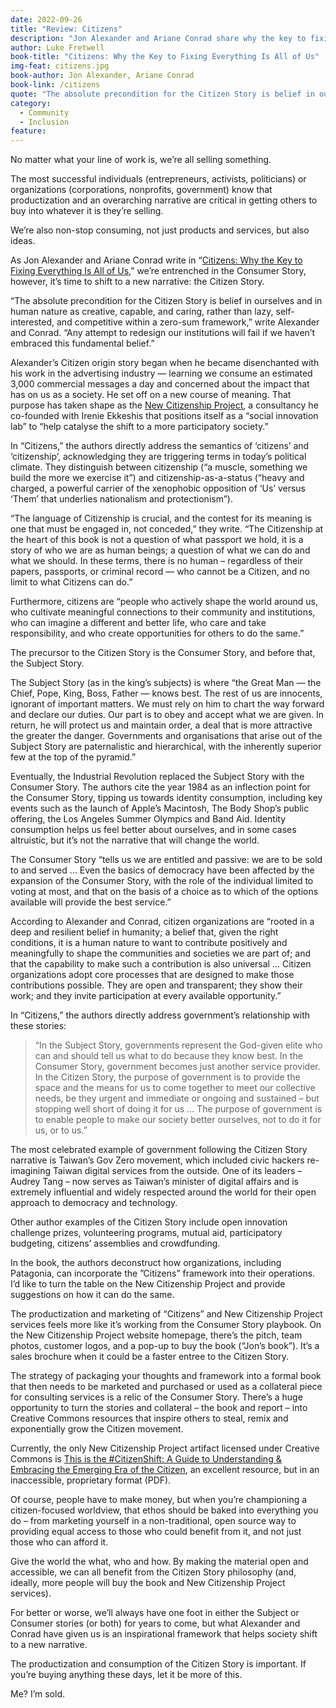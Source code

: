 ```yaml
---
date: 2022-09-26
title: "Review: Citizens"
description: "Jon Alexander and Ariane Conrad share why the key to fixing everything is all of us."
author: Luke Fretwell
book-title: "Citizens: Why the Key to Fixing Everything Is All of Us"
img-feat: citizens.jpg
book-author: Jon Alexander, Ariane Conrad
book-link: /citizens
quote: "The absolute precondition for the Citizen Story is belief in ourselves and in human nature as creative, capable, and caring, rather than lazy, self-interested, and competitive within a zero-sum framework."
category:
  - Community
  - Inclusion
feature: 
---
```


No matter what your line of work is, we’re all selling something.

The most successful individuals (entrepreneurs, activists, politicians) or organizations (corporations, nonprofits, government) know that productization and an overarching narrative are critical in getting others to buy into whatever it is they’re selling.

We’re also non-stop consuming, not just products and services, but also ideas.

As Jon Alexander and Ariane Conrad write in “[Citizens: Why the Key to Fixing Everything Is All of Us](https://govfresh.com/books/citizens),” we’re entrenched in the Consumer Story, however, it’s time to shift to a new narrative: the Citizen Story.

“The absolute precondition for the Citizen Story is belief in ourselves and in human nature as creative, capable, and caring, rather than lazy, self-interested, and competitive within a zero-sum framework,” write Alexander and Conrad. “Any attempt to redesign our institutions will fail if we haven’t embraced this fundamental belief.”

Alexander’s Citizen origin story began when he became disenchanted with his work in the advertising industry — learning we consume an estimated 3,000 commercial messages a day and concerned about the impact that has on us as a society. He set off on a new course of meaning. That purpose has taken shape as the [New Citizenship Project](https://www.newcitizenship.org.uk/), a consultancy he co-founded with Irenie Ekkeshis that positions itself as a “social innovation lab” to “help catalyse the shift to a more participatory society.”

In “Citizens,” the authors directly address the semantics of ‘citizens’ and ‘citizenship’, acknowledging they are triggering terms in today’s political climate. They distinguish between citizenship (“a muscle, something we build the more we exercise it”) and citizenship-as-a-status (“heavy and charged, a powerful carrier of the xenophobic opposition of ‘Us’ versus ‘Them’ that underlies nationalism and protectionism”).

“The language of Citizenship is crucial, and the contest for its meaning is one that must be engaged in, not conceded,” they write. “The Citizenship at the heart of this book is not a question of what passport we hold, it is a story of who we are as human beings; a question of what we can do and what we should. In these terms, there is no human – regardless of their papers, passports, or criminal record — who cannot be a Citizen, and no limit to what Citizens can do.”

Furthermore, citizens are “people who actively shape the world around us, who cultivate meaningful connections to their community and institutions, who can imagine a different and better life, who care and take responsibility, and who create opportunities for others to do the same.”

The precursor to the Citizen Story is the Consumer Story, and before that, the Subject Story.

The Subject Story (as in the king’s subjects) is where “the Great Man — the Chief, Pope, King, Boss, Father — knows best. The rest of us are innocents, ignorant of important matters. We must rely on him to chart the way forward and declare our duties. Our part is to obey and accept what we are given. In return, he will protect us and maintain order, a deal that is more attractive the greater the danger. Governments and organisations that arise out of the Subject Story are paternalistic and hierarchical, with the inherently superior few at the top of the pyramid.”

Eventually, the Industrial Revolution replaced the Subject Story with the Consumer Story. The authors cite the year 1984 as an inflection point for the Consumer Story, tipping us towards identity consumption, including key events such as the launch of Apple’s Macintosh, The Body Shop’s public offering, the Los Angeles Summer Olympics and Band Aid. Identity consumption helps us feel better about ourselves, and in some cases altruistic, but it’s not the narrative that will change the world.

The Consumer Story “tells us we are entitled and passive: we are to be sold to and served … Even the basics of democracy have been affected by the expansion of the Consumer Story, with the role of the individual limited to voting at most, and that on the basis of a choice as to which of the options available will provide the best service.”

According to Alexander and Conrad, citizen organizations are “rooted in a deep and resilient belief in humanity; a belief that, given the right conditions, it is a human nature to want to contribute positively and meaningfully to shape the communities and societies we are part of; and that the capability to make such a contribution is also universal … Citizen organizations adopt core processes that are designed to make those contributions possible. They are open and transparent; they show their work; and they invite participation at every available opportunity.”

In “Citizens,” the authors directly address government’s relationship with these stories:


>“In the Subject Story, governments represent the God-given elite who can and should tell us what to do because they know best. In the Consumer Story, government becomes just another service provider. In the Citizen Story, the purpose of government is to provide the space and the means for us to come together to meet our collective needs, be they urgent and immediate or ongoing and sustained – but stopping well short of doing it for us … The purpose of government is to enable people to make our society better ourselves, not to do it for us, or to us.”

The most celebrated example of government following the Citizen Story narrative is Taiwan’s Gov Zero movement, which included civic hackers re-imagining Taiwan digital services from the outside. One of its leaders – Audrey Tang – now serves as Taiwan’s minister of digital affairs and is extremely influential and widely respected around the world for their open approach to democracy and technology.

Other author examples of the Citizen Story include open innovation challenge prizes, volunteering programs, mutual aid, participatory budgeting, citizens’ assemblies and crowdfunding.

In the book, the authors deconstruct how organizations, including Patagonia, can incorporate the ”Citizens” framework into their operations. I’d like to turn the table on the New Citizenship Project and provide suggestions on how it can do the same.

The productization and marketing of “Citizens” and New Citizenship Project services feels more like it’s working from the Consumer Story playbook. On the New Citizenship Project website homepage, there’s the pitch, team photos, customer logos, and a pop-up to buy the book (“Jon’s book”). It’s a sales brochure when it could be a faster entree to the Citizen Story.

The strategy of packaging your thoughts and framework into a formal book that then needs to be marketed and purchased or used as a collateral piece for consulting services is a relic of the Consumer Story. There’s a huge opportunity to turn the stories and collateral – the book and report – into Creative Commons resources that inspire others to steal, remix and exponentially grow the Citizen movement.

Currently, the only New Citizenship Project artifact licensed under Creative Commons is [This is the #CitizenShift: A Guide to Understanding & Embracing the Emerging Era of the Citizen](https://drive.google.com/file/d/1ce2qAxXjgw30KuuZTH9BKTw1xCUGV7Us/view), an excellent resource, but in an inaccessible, proprietary format (PDF).

Of course, people have to make money, but when you’re championing a citizen-focused worldview, that ethos should be baked into everything you do – from marketing yourself in a non-traditional, open source way to providing equal access to those who could benefit from it, and not just those who can afford it.

Give the world the what, who and how. By making the material open and accessible, we can all benefit from the Citizen Story philosophy (and, ideally, more people will buy the book and New Citizenship Project services).

For better or worse, we’ll always have one foot in either the Subject or Consumer stories (or both) for years to come, but what Alexander and Conrad have given us is an inspirational framework that helps society shift to a new narrative.

The productization and consumption of the Citizen Story is important. If you’re buying anything these days, let it be more of this.

Me? I’m sold.
